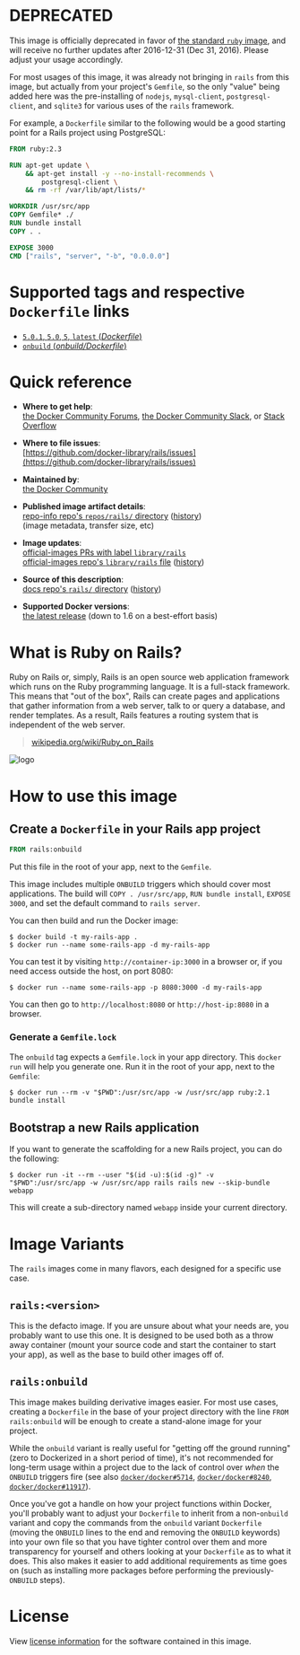 <!--

********************************************************************************

WARNING:

    DO NOT EDIT "rails/README.md"

    IT IS AUTO-GENERATED

    (from the other files in "rails/" combined with a set of templates)

********************************************************************************

-->

# **DEPRECATED**

This image is officially deprecated in favor of [the standard `ruby` image](https://hub.docker.com/_/ruby/), and will receive no further updates after 2016-12-31 (Dec 31, 2016). Please adjust your usage accordingly.

For most usages of this image, it was already not bringing in `rails` from this image, but actually from your project's `Gemfile`, so the only "value" being added here was the pre-installing of `nodejs`, `mysql-client`, `postgresql-client`, and `sqlite3` for various uses of the `rails` framework.

For example, a `Dockerfile` similar to the following would be a good starting point for a Rails project using PostgreSQL:

```dockerfile
FROM ruby:2.3

RUN apt-get update \
	&& apt-get install -y --no-install-recommends \
		postgresql-client \
	&& rm -rf /var/lib/apt/lists/*

WORKDIR /usr/src/app
COPY Gemfile* ./
RUN bundle install
COPY . .

EXPOSE 3000
CMD ["rails", "server", "-b", "0.0.0.0"]
```

# Supported tags and respective `Dockerfile` links

-	[`5.0.1`, `5.0`, `5`, `latest` (*Dockerfile*)](https://github.com/docker-library/rails/blob/e16e955a67f48c1e8dc0af87ba6c0b7f8302bad2/Dockerfile)
-	[`onbuild` (*onbuild/Dockerfile*)](https://github.com/docker-library/rails/blob/9df9b5e6b1519faf22e1565c2caaebf7cc1c665b/onbuild/Dockerfile)

# Quick reference

-	**Where to get help**:  
	[the Docker Community Forums](https://forums.docker.com/), [the Docker Community Slack](https://blog.docker.com/2016/11/introducing-docker-community-directory-docker-community-slack/), or [Stack Overflow](https://stackoverflow.com/search?tab=newest&q=docker)

-	**Where to file issues**:  
	[https://github.com/docker-library/rails/issues](https://github.com/docker-library/rails/issues)

-	**Maintained by**:  
	[the Docker Community](https://github.com/docker-library/rails)

-	**Published image artifact details**:  
	[repo-info repo's `repos/rails/` directory](https://github.com/docker-library/repo-info/blob/master/repos/rails) ([history](https://github.com/docker-library/repo-info/commits/master/repos/rails))  
	(image metadata, transfer size, etc)

-	**Image updates**:  
	[official-images PRs with label `library/rails`](https://github.com/docker-library/official-images/pulls?q=label%3Alibrary%2Frails)  
	[official-images repo's `library/rails` file](https://github.com/docker-library/official-images/blob/master/library/rails) ([history](https://github.com/docker-library/official-images/commits/master/library/rails))

-	**Source of this description**:  
	[docs repo's `rails/` directory](https://github.com/docker-library/docs/tree/master/rails) ([history](https://github.com/docker-library/docs/commits/master/rails))

-	**Supported Docker versions**:  
	[the latest release](https://github.com/docker/docker/releases/latest) (down to 1.6 on a best-effort basis)

# What is Ruby on Rails?

Ruby on Rails or, simply, Rails is an open source web application framework which runs on the Ruby programming language. It is a full-stack framework. This means that "out of the box", Rails can create pages and applications that gather information from a web server, talk to or query a database, and render templates. As a result, Rails features a routing system that is independent of the web server.

> [wikipedia.org/wiki/Ruby_on_Rails](https://en.wikipedia.org/wiki/Ruby_on_Rails)

![logo](https://raw.githubusercontent.com/docker-library/docs/01c12653951b2fe592c1f93a13b4e289ada0e3a1/rails/logo.png)

# How to use this image

## Create a `Dockerfile` in your Rails app project

```dockerfile
FROM rails:onbuild
```

Put this file in the root of your app, next to the `Gemfile`.

This image includes multiple `ONBUILD` triggers which should cover most applications. The build will `COPY . /usr/src/app`, `RUN bundle install`, `EXPOSE 3000`, and set the default command to `rails server`.

You can then build and run the Docker image:

```console
$ docker build -t my-rails-app .
$ docker run --name some-rails-app -d my-rails-app
```

You can test it by visiting `http://container-ip:3000` in a browser or, if you need access outside the host, on port 8080:

```console
$ docker run --name some-rails-app -p 8080:3000 -d my-rails-app
```

You can then go to `http://localhost:8080` or `http://host-ip:8080` in a browser.

### Generate a `Gemfile.lock`

The `onbuild` tag expects a `Gemfile.lock` in your app directory. This `docker
run` will help you generate one. Run it in the root of your app, next to the `Gemfile`:

```console
$ docker run --rm -v "$PWD":/usr/src/app -w /usr/src/app ruby:2.1 bundle install
```

## Bootstrap a new Rails application

If you want to generate the scaffolding for a new Rails project, you can do the following:

```console
$ docker run -it --rm --user "$(id -u):$(id -g)" -v "$PWD":/usr/src/app -w /usr/src/app rails rails new --skip-bundle webapp
```

This will create a sub-directory named `webapp` inside your current directory.

# Image Variants

The `rails` images come in many flavors, each designed for a specific use case.

## `rails:<version>`

This is the defacto image. If you are unsure about what your needs are, you probably want to use this one. It is designed to be used both as a throw away container (mount your source code and start the container to start your app), as well as the base to build other images off of.

## `rails:onbuild`

This image makes building derivative images easier. For most use cases, creating a `Dockerfile` in the base of your project directory with the line `FROM rails:onbuild` will be enough to create a stand-alone image for your project.

While the `onbuild` variant is really useful for "getting off the ground running" (zero to Dockerized in a short period of time), it's not recommended for long-term usage within a project due to the lack of control over *when* the `ONBUILD` triggers fire (see also [`docker/docker#5714`](https://github.com/docker/docker/issues/5714), [`docker/docker#8240`](https://github.com/docker/docker/issues/8240), [`docker/docker#11917`](https://github.com/docker/docker/issues/11917)).

Once you've got a handle on how your project functions within Docker, you'll probably want to adjust your `Dockerfile` to inherit from a non-`onbuild` variant and copy the commands from the `onbuild` variant `Dockerfile` (moving the `ONBUILD` lines to the end and removing the `ONBUILD` keywords) into your own file so that you have tighter control over them and more transparency for yourself and others looking at your `Dockerfile` as to what it does. This also makes it easier to add additional requirements as time goes on (such as installing more packages before performing the previously-`ONBUILD` steps).

# License

View [license information](https://github.com/rails/rails#license) for the software contained in this image.
